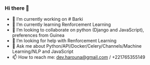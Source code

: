 ### Hi there 👋

<!--
**hadpro24/hadpro24** is a ✨ _special_ ✨ repository because its `README.md` (this file) appears on your GitHub profile.

Here are some ideas to get you started:

- 🔭 I’m currently working on ...
- 🌱 I’m currently learning ...
- 👯 I’m looking to collaborate on ...
- 🤔 I’m looking for help with ...
- 💬 Ask me about ...
- 📫 How to reach me: ...
- 😄 Pronouns: ...
- ⚡ Fun fact: ...
-->

- 🔭 I’m currently working on # Barki
- 🌱 I’m currently learning Renforcement Learning
- 👯 I’m looking to collaborate on python (Django and JavaScript), preferences from Guinea
- 🤔 I’m looking for help with Renforcement Learning
- 💬 Ask me about Python/API/Docker/Celery/Channels/Machine Learning/NLP and JavaScript
- 📫 How to reach me: dev.harouna@gmail.com / +221765355149
